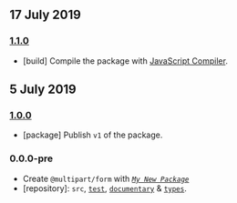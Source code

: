## 17 July 2019

### [1.1.0](https://github.com/idiocc/form/compare/v1.0.0...v1.1.0)

- [build] Compile the package with [JavaScript Compiler](https://compiler.page).

## 5 July 2019

### [1.0.0](https://github.com/idiocc/form/compare/v0.0.0-pre...v1.0.0)

- [package] Publish `v1` of the package.

### 0.0.0-pre

- Create `@multipart/form` with _[`My New Package`](https://mnpjs.org)_
- [repository]: `src`, [`test`](https://contexttesting.com), [`documentary`](https://readme.page) & [`types`](https://typedef.page).